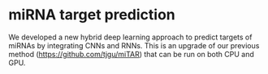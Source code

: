 # miRNA target prediction

We developed a new hybrid deep learning approach to predict targets of miRNAs by integrating CNNs and RNNs. 
This is an upgrade of our previous method (https://github.com/tjgu/miTAR) that can be run on both CPU and GPU.

